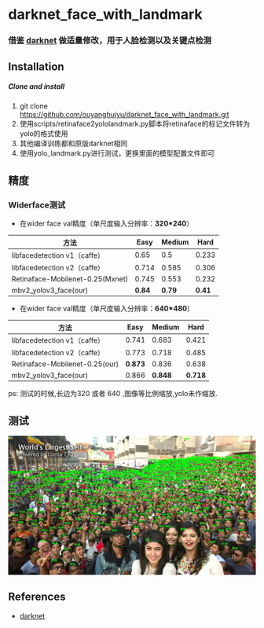 # darknet_face_with_landmark
### 借鉴 [darknet](https://github.com/AlexeyAB/darknet) 做适量修改，用于人脸检测以及关键点检测


## Installation
##### Clone and install
1. git clone https://github.com/ouyanghuiyu/darknet_face_with_landmark.git
2. 使用scripts/retinaface2yololandmark.py脚本将retinaface的标记文件转为yolo的格式使用
3. 其他编译训练都和原版darknet相同
4. 使用yolo_landmark.py进行测试，更换里面的模型配置文件即可


## 精度
### Widerface测试

 - 在wider face val精度（单尺度输入分辨率：**320*240**）
 
 方法|Easy|Medium|Hard
------|--------|----------|--------
libfacedetection v1（caffe）|0.65 |0.5       |0.233
libfacedetection v2（caffe）|0.714 |0.585       |0.306
Retinaface-Mobilenet-0.25(Mxnet)  |0.745|0.553|0.232
mbv2_yolov3_face(our)  |**0.84**|**0.79**|**0.41**
- 在wider face val精度（单尺度输入分辨率：**640*480**） 

方法|Easy|Medium|Hard 
------|--------|----------|--------
libfacedetection v1（caffe）|0.741 |0.683       |0.421
libfacedetection v2（caffe）|0.773 |0.718       |0.485
Retinaface-Mobilenet-0.25(our)  |**0.873**|0.836|0.638
mbv2_yolov3_face(our)  |0.866|**0.848**|**0.718**

ps: 测试的时候,长边为320 或者 640 ,图像等比例缩放,yolo未作缩放.

## 测试
<p align="center"><img src="test_imgs/output/selfie.jpg"\></p>







## References
- [darknet](https://github.com/AlexeyAB/darknet)

